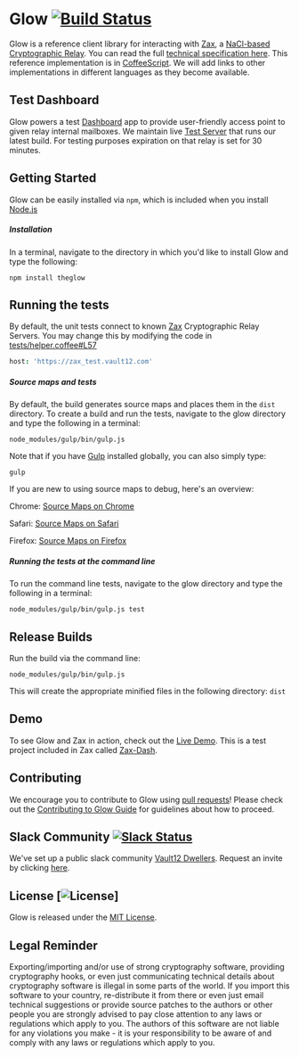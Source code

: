 # Glow [![Build Status](https://travis-ci.org/vault12/glow.svg)](https://travis-ci.org/vault12/glow)
Glow is a reference client library for interacting with [Zax](https://github.com/vault12/zax), a [NaCl-based Cryptographic Relay](https://s3-us-west-1.amazonaws.com/vault12/zax_infogfx.jpg). You can read the full [technical specification here](http://bit.ly/nacl_relay_spec). This reference implementation is in [CoffeeScript](http://coffeescript.org). We will add links to other implementations in different languages as they become available.

## Test Dashboard
 Glow powers a test [Dashboard](https://github.com/vault12/zax-dash) app to provide user-friendly access point to given relay internal mailboxes. We maintain live [Test Server](https://zax_test.vault12.com) that runs our latest build. For testing purposes expiration on that relay is set for 30 minutes.

## Getting Started
Glow can be easily installed via `npm`, which is included when you install [Node.js](https://nodejs.org/)

##### Installation
In a terminal, navigate to the directory in which you'd like to install Glow and type the following:
```Shell
npm install theglow
```

## Running the tests
By default, the unit tests connect to known [Zax](https://github.com/vault12/zax) Cryptographic Relay Servers.
You may change this by modifying the code in [tests/helper.coffee#L57](tests/helper.coffee#L57)

```CoffeeScript
host: 'https://zax_test.vault12.com'
```

##### Source maps and tests
By default, the build generates source maps and places them in the `dist` directory. To create a build and run the tests, navigate to the glow directory and type the following in a terminal:

```Shell
node_modules/gulp/bin/gulp.js
```

Note that if you have [Gulp](https://github.com/gulpjs/gulp) installed globally, you can also simply type:

```Shell
gulp
```

If you are new to using source maps to debug, here's an overview:

Chrome: [Source Maps on Chrome](https://developer.chrome.com/devtools/docs/javascript-debugging#source-maps)

Safari: [Source Maps on Safari](https://developer.apple.com/library/mac/documentation/AppleApplications/Conceptual/Safari_Developer_Guide/ResourcesandtheDOM/ResourcesandtheDOM.html)

Firefox: [Source Maps on Firefox](https://developer.mozilla.org/en-US/docs/Tools/Debugger/How_to/Use_a_source_map)

##### Running the tests at the command line
To run the command line tests, navigate to the glow directory and type the following in a terminal:

```Shell
node_modules/gulp/bin/gulp.js test
```

## Release Builds

Run the build via the command line:

```Shell
node_modules/gulp/bin/gulp.js
```

This will create the appropriate minified files in the following directory: `dist`

## Demo
To see Glow and Zax in action, check out the [Live Demo](https://zax_test.vault12.com). This is a test project included in Zax called [Zax-Dash](https://github.com/vault12/zax-dash).

## Contributing
We encourage you to contribute to Glow using [pull requests](https://github.com/vault12/glow/pulls)! Please check out the [Contributing to Glow Guide](CONTRIBUTING.md) for guidelines about how to proceed.

## Slack Community [![Slack Status](https://slack.vault12.com/badge.svg)](https://slack.vault12.com)
We've set up a public slack community [Vault12 Dwellers](https://vault12dwellers.slack.com/). Request an invite by clicking [here](https://slack.vault12.com/).

## License [![License](https://img.shields.io/github/license/vault12/glow.svg)]
Glow is released under the [MIT License](http://opensource.org/licenses/MIT).

## Legal Reminder
Exporting/importing and/or use of strong cryptography software, providing cryptography hooks, or even just communicating technical details about cryptography software is illegal in some parts of the world. If you import this software to your country, re-distribute it from there or even just email technical suggestions or provide source patches to the authors or other people you are strongly advised to pay close attention to any laws or regulations which apply to you. The authors of this software are not liable for any violations you make - it is your responsibility to be aware of and comply with any laws or regulations which apply to you.
